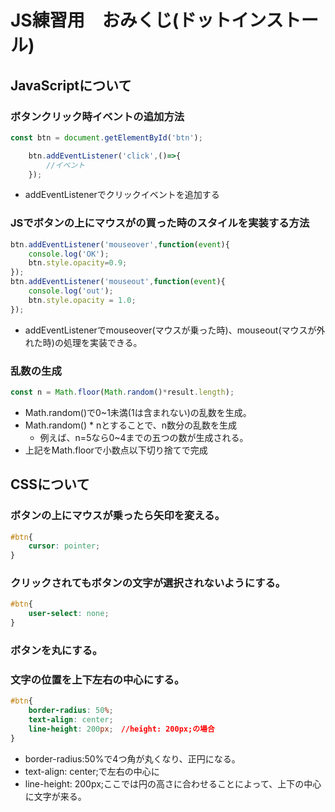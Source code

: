# JS練習用　おみくじ(ドットインストール)
## JavaScriptについて
### ボタンクリック時イベントの追加方法
```js
const btn = document.getElementById('btn');

    btn.addEventListener('click',()=>{
        //イベント
    });
```

- addEventListenerでクリックイベントを追加する

### JSでボタンの上にマウスがの買った時のスタイルを実装する方法
```js
btn.addEventListener('mouseover',function(event){
    console.log('OK');
    btn.style.opacity=0.9;
});
btn.addEventListener('mouseout',function(event){
    console.log('out');
    btn.style.opacity = 1.0;
});
```
- addEventListenerでmouseover(マウスが乗った時)、mouseout(マウスが外れた時)の処理を実装できる。

### 乱数の生成
```js
const n = Math.floor(Math.random()*result.length);
```
- Math.random()で0~1未満(1は含まれない)の乱数を生成。
-  Math.random() * nとすることで、n数分の乱数を生成
    -   例えば、n=5なら0~4までの五つの数が生成される。
- 上記をMath.floorで小数点以下切り捨てで完成


## CSSについて
### ボタンの上にマウスが乗ったら矢印を変える。
```css
#btn{
    cursor: pointer;
}
```
### クリックされてもボタンの文字が選択されないようにする。
```css
#btn{
    user-select: none;
}
```

### ボタンを丸にする。
### 文字の位置を上下左右の中心にする。
```css
#btn{
    border-radius: 50%;
    text-align: center;
    line-height: 200px;　//height: 200px;の場合
}
```
- border-radius:50%で4つ角が丸くなり、正円になる。
- text-align: center;で左右の中心に
- line-height: 200px;ここでは円の高さに合わせることによって、上下の中心に文字が来る。

